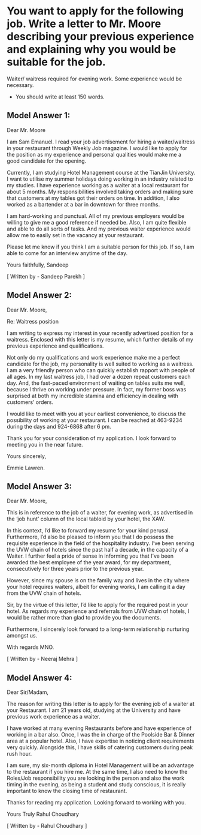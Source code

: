 # You want to apply for the following job. Write a letter to Mr. Moore describing your previous experience and explaining why you would be suitable for the job.

Waiter/ waitress required for evening work. Some experience would be necessary.

- You should write at least 150 words.


## Model Answer 1:

Dear Mr. Moore

I am Sam Emanuel. I read your job advertisement for hiring a waiter/waitress in your restaurant through Weekly Job magazine. I would like to apply for the position as my experience and personal qualities would make me a good candidate for the opening.

Currently, I am studying Hotel Management course at the TianJin University. I want to utilise my summer holidays doing working in an industry related to my studies. I have experience working as a waiter at a local restaurant for about 5 months. My responsibilities involved taking orders and making sure that customers at my tables got their orders on time. In addition, I also worked as a bartender at a bar in downtown for three months.

I am hard-working and punctual. All of my previous employers would be willing to give me a good reference if needed be. Also, I am quite flexible and able to do all sorts of tasks. And my previous waiter experience would allow me to easily set in the vacancy at your restaurant.

Please let me know if you think I am a suitable person for this job. If so, I am able to come for an interview anytime of the day.

Yours faithfully,
Sandeep

[ Written by - Sandeep Parekh ]



## Model Answer 2:

Dear Mr. Moore,

Re: Waitress position

I am writing to express my interest in your recently advertised position for a waitress. Enclosed with this letter is my resume, which further details of my previous experience and qualifications.

Not only do my qualifications and work experience make me a perfect candidate for the job, my personality is well suited to working as a waitress. I am a very friendly person who can quickly establish rapport with people of all ages. In my last waitress job, I had over a dozen repeat customers each day. And, the fast-paced environment of waiting on tables suits me well, because I thrive on working under pressure. In fact, my former boss was surprised at both my incredible stamina and efficiency in dealing with customers’ orders.

I would like to meet with you at your earliest convenience, to discuss the possibility of working at your restaurant. I can be reached at 463-9234 during the days and 924-6868 after 6 pm.

Thank you for your consideration of my application. I look forward to meeting you in the near future.

Yours sincerely,

Emmie Lawren.

 

## Model Answer 3:

Dear Mr. Moore,

This is in reference to the job of a waiter, for evening work, as advertised in the ‘job hunt’ column of the local tabloid by your hotel, the XAW.

In this context, I’d like to forward my resume for your kind perusal. Furthermore, I’d also be pleased to inform you that I do possess the requisite experience in the field of the hospitality industry. I’ve been serving the UVW chain of hotels since the past half a decade, in the capacity of a Waiter. I further feel a pride of sense in informing you that I’ve been awarded the best employee of the year award, for my department, consecutively for three years prior to the previous year.

However, since my spouse is on the family way and lives in the city where your hotel requires waiters, albeit for evening works, I am calling it a day from the UVW chain of hotels.

Sir, by the virtue of this letter, I’d like to apply for the required post in your hotel. As regards my experience and referrals from UVW chain of hotels, I would be rather more than glad to provide you the documents.

Furthermore, I sincerely look forward to a long-term relationship nurturing amongst us.

With regards
MNO.

[ Written by - Neeraj Mehra ]

 

## Model Answer 4:

Dear Sir/Madam,

The reason for writing this letter is to apply for the evening job of a waiter at your Restaurant. I am 21 years old, studying at the University and have previous work experience as a waiter.

I have worked at many evening Restaurants before and have experience of working in a bar also. Once, I was the in charge of the Poolside Bar & Dinner area at a popular hotel. Also, I have expertise in noticing client requirements very quickly. Alongside this, I have skills of catering customers during peak rush hour.

I am sure, my six-month diploma in Hotel Management will be an advantage to the restaurant if you hire me. At the same time, I also need to know the Roles/Job responsibility you are looking in the person and also the work timing in the evening, as being a student and study conscious, it is really important to know the closing time of restaurant.

Thanks for reading my application. Looking forward to working with you.

Yours Truly
Rahul Choudhary

[ Written by - Rahul Choudhary ]